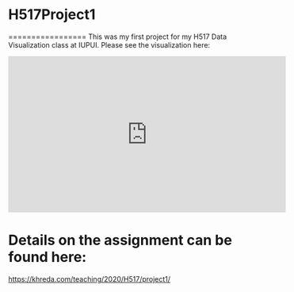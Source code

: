 # H517Project1
=================
This was my first project for my H517 Data Visualization class at IUPUI. Please see the visualization here:
<iframe width="560" height="315" src="https://www.youtube.com/embed/rZ4L8KMLC48" frameborder="0" allow="accelerometer; autoplay; clipboard-write; encrypted-media; gyroscope; picture-in-picture" allowfullscreen></iframe>

Details on the assignment can be found here:
============================================
https://khreda.com/teaching/2020/H517/project1/


